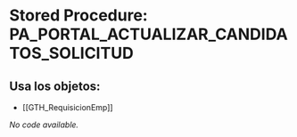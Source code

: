 # Stored Procedure: PA_PORTAL_ACTUALIZAR_CANDIDATOS_SOLICITUD

## Usa los objetos:
- [[GTH_RequisicionEmp]]

*No code available.*
